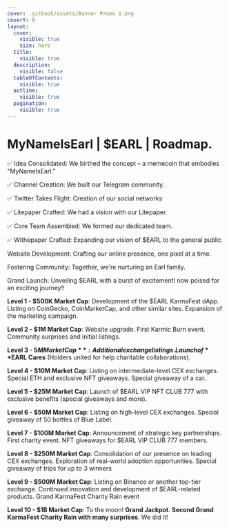 ```yaml
---
cover: .gitbook/assets/Banner Promo 1.png
coverY: 0
layout:
  cover:
    visible: true
    size: hero
  title:
    visible: true
  description:
    visible: false
  tableOfContents:
    visible: true
  outline:
    visible: true
  pagination:
    visible: true
---
```


# MyNameIsEarl | $EARL | Roadmap.

✅ Idea Consolidated: We birthed the concept – a memecoin that embodies "MyNameIsEarl."&#x20;

✅ Channel Creation: We built our Telegram community.&#x20;

✅ Twitter Takes Flight: Creation of our social networks&#x20;

✅ Litepaper Crafted: We had a vision with our Litepaper.&#x20;

✅ Core Team Assembled: We formed our dedicated team.&#x20;

✅ Withepaper Crafted: Expanding our vision of $EARL to the general public&#x20;

&#x20;     Website Development: Crafting our online presence, one pixel at a time.&#x20;

&#x20;     Fostering Community: Together, we're nurturing an Earl family.&#x20;

&#x20;     Grand Launch: Unveiling $EARL with a burst of excitement! now poised for an exciting journey!!



**Level 1 - $500K Market Cap**: Development of the $EARL KarmaFest dApp. Listing on CoinGecko, CoinMarketCap, and other similar sites. Expansion of the marketing campaign.



**Level 2 - $1M Market Cap**: Website upgrade. First Karmic Burn event. Community surprises and initial listings.



**Level 3 - $5M Market Cap**: Additional exchange listings. Launch of **$EARL Cares** (Holders united for help charitable collaborations).



**Level 4 - $10M Market Cap**: Listing on intermediate-level CEX exchanges. Special ETH and exclusive NFT giveaways. Special giveaway of a car.



**Level 5 - $25M Market Cap**: Launch of $EARL VIP NFT CLUB 777 with exclusive benefits (special giveaways and more).



**Level 6 - $50M Market Cap**: Listing on high-level CEX exchanges. Special giveaway of 50 bottles of Blue Label.



**Level 7 - $100M Market Cap**: Announcement of strategic key partnerships. First charity event. NFT giveaways for $EARL VIP CLUB 777 members.



**Level 8 - $250M Market Cap**: Consolidation of our presence on leading CEX exchanges. Exploration of real-world adoption opportunities. Special giveaway of trips for up to 3 winners



**Level 9 - $500M Market Cap**: Listing on Binance or another top-tier exchange. Continued innovation and development of $EARL-related products. Grand KarmaFest Charity Rain event



**Level 10 - $1B Market Cap**: To the moon! **Grand Jackpot**. **Second Grand KarmaFest Charity Rain with many surprises**. We did it!
